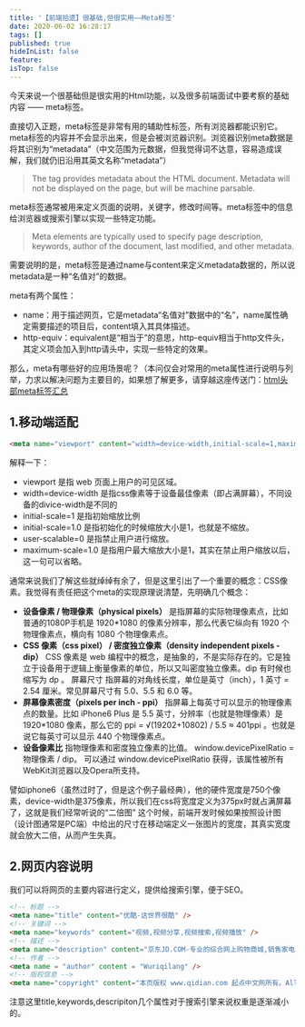 ```yaml
---
title: '【前端拾遗】很基础,但很实用——Meta标签'
date: 2020-06-02 16:28:17
tags: []
published: true
hideInList: false
feature: 
isTop: false
---
```

今天来说一个很基础但是很实用的Html功能，以及很多前端面试中要考察的基础内容 —— meta标签。

<!-- more -->

直接切入正题，meta标签是非常有用的辅助性标签，所有浏览器都能识别它。meta标签的内容并不会显示出来，但是会被浏览器识别。浏览器识别meta数据是将其识别为“metadata”（中文范围为元数据，但我觉得词不达意，容易造成误解，我们就仍旧沿用其英文名称“metadata”）

> The <meta> tag provides metadata about the HTML document. Metadata will not be displayed on the page, but will be machine parsable.

meta标签通常被用来定义页面的说明，关键字，修改时间等。meta标签中的信息给浏览器或搜索引擎以实现一些特定功能。

> Meta elements are typically used to specify page description, keywords, author of the document, last modified, and other metadata.

需要说明的是，meta标签是通过name与content来定义metadata数据的，所以说metadata是一种“名值对”的数据。

meta有两个属性：
- name：用于描述网页，它是metadata“名值对”数据中的“名”，name属性确定需要描述的项目后，content填入其具体描述。
- http-equiv：equivalent是“相当于”的意思，http-equiv相当于http文件头，其定义项会加入到http请头中，实现一些特定的效果。

那么，meta有哪些好的应用场景呢？（本问仅会对常用的meta属性进行说明与列举，力求以解决问题为主要目的，如果想了解更多，请穿越这座传送门：[html头部meta标签汇总](https://www.jianshu.com/p/8d28e5130ab2)

## 1.移动端适配
```html
<meta name="viewport" content="width=device-width,initial-scale=1,maximum-scale=1">
```
解释一下：
- viewport 是指 web 页面上用户的可见区域。
- width=device-width 是指css像素等于设备最佳像素（即占满屏幕），不同设备的divice-width是不同的
- initial-scale=1 是指初始缩放比例
- initial-scale=1.0 是指初始化的时候缩放大小是1，也就是不缩放。
- user-scalable=0 是指禁止用户进行缩放。
- maximum-scale=1.0 是指用户最大缩放大小是1，其实在禁止用户缩放以后，这一句可以省略。


通常来说我们了解这些就绰绰有余了，但是这里引出了一个重要的概念：CSS像素。我觉得有责任把这个meta的实现原理说清楚，先明确几个概念：
- **设备像素 / 物理像素（physical pixels）**
是指屏幕的实际物理像素点，比如普通的1080P手机是 1920*1080 的像素分辨率，那么代表它纵向有 1920 个物理像素点，横向有 1080 个物理像素点。
- **CSS 像素（css pixel） / 密度独立像素（density independent pixels - dip）**
CSS 像素是 web 编程中的概念，是抽象的，不是实际存在的。它是独立于设备用于逻辑上衡量像素的单位，所以又叫密度独立像素。dip 有时候也缩写为 dp 。
屏幕尺寸
指屏幕的对角线长度，单位是英寸（inch），1 英寸 = 2.54 厘米。常见屏幕尺寸有 5.0、5.5 和 6.0 等。
- **屏幕像素密度（pixels per inch - ppi）**
指屏幕上每英寸可以显示的物理像素点的数量。比如 iPhone6 Plus 是 5.5 英寸，分辨率（也就是物理像素）是 1920*1080 像素，那么它的 ppi = √(19202+10802) / 5.5 ≈ 401ppi 。也就是说它每英寸可以显示 440 个物理像素点。
- **设备像素比**
指物理像素和密度独立像素的比值。
window.devicePixelRatio = 物理像素 / dip。
可以通过 window.devicePixelRatio 获得，该属性被所有WebKit浏览器以及Opera所支持。

譬如iphone6（虽然过时了，但是这个例子最经典），他的硬件宽度是750个像素，device-width是375像素，所以我们在css将宽度定义为375px时就占满屏幕了，这就是我们经常听说的“二倍图”
这个时候，前端开发时候如果按照设计图（设计图通常是PC端）中给出的尺寸在移动端定义一张图片的宽度，其真实宽度就会放大二倍，从而产生失真。

## 2.网页内容说明
我们可以将网页的主要内容进行定义，提供给搜索引擎，便于SEO。
```html
<!-- 标题 -->
<meta name="title" content="优酷-这世界很酷" />
<!-- 关键词 -->
<meta name="keywords" content="视频,视频分享,视频搜索,视频播放" />
<!-- 描述 -->
<meta name="description" content="京东JD.COM-专业的综合网上购物商城,销售家电、数码通讯、电脑、家居百货、服装服饰、母婴、图书、食品等数万个品牌优质商品.便捷、诚信的服务，<br>为您提供愉悦的网上购物体验!" />
<!-- 作者 -->
<meta name = "author" content = "Wuriqilang" />
<!-- 版权信息 -->
<meta name="copyright" content="本页版权 www.qidian.com 起点中文网所有。All Rights Reserved" />
```

注意这里title,keywords,descripiton几个属性对于搜索引擎来说权重是逐渐减小的。


